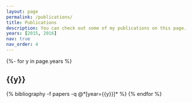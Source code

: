 ```yaml
---
layout: page
permalink: /publications/
title: Publications
description: You can check out some of my publications on this page.
years: [2015, 2016]
nav: true
nav_order: 4
---
```

<!-- _pages/publications.md -->
<div class="publications">

{%- for y in page.years %}
  <h2 class="year">{{y}}</h2>
  {% bibliography -f papers -q @*[year={{y}}]* %}
{% endfor %}

</div>
